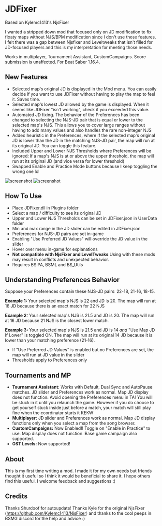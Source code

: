 # JDFixer

Based on Kylemc1413's NjsFixer

I wanted a stripped down mod that focused only on JD modification to fix floaty maps without NJS/BPM modification since I don't use those features. I felt there was a gap between Njsfixer and Leveltweaks that isn't filled for JD-focused players and this is my interpretation for meeting those needs.

Works in multiplayer, Tournament Assistant, CustomCampaigns. Score submission is unaffected. For Beat Saber 1.16.4.

## New Features
- Selected map's original JD is displayed in the Mod menu. You can easily decide if you want to use JDFixer without having to play the map to feel it. Saves time.
- Selected map's lowest JD allowed by the game is displayed. When it seems like JDFixer "isn't working", check if you exceeded this value.
- Automated JD fixing. The behavior of the Preferences has been changed to selecting the NJS-JD pair that is equal or lower to the selected map's NJS. This allows you to cover large ranges without having to add many values and also handles the rare non-integer NJS
- Added heuristic in the Preferences, where if the selected map's original JD is lower than the JD in the matching NJS-JD pair, the map will run at its original JD. You can toggle this feature.
- Included Upper and Lower NJS Thresholds where Preferences will be ignored: If a map's NJS is at or above the upper threshold, the map will run at its original JD (and vice versa for lower threshold)
- Swapped Enable and Practice Mode buttons because I keep toggling the wrong one lol

![screenshot](https://github.com/zeph-yr/JDFixer/blob/master/menu1_small.png)
![screenshot](https://github.com/zeph-yr/JDFixer/blob/master/menu2_small.png)

## How To Use
- Place JDFixer.dll in Plugins folder
- Select a map / difficulty to see its original JD
- Upper and Lower NJS Thresholds can be set in JDFixer.json in UserData folder
- Min and max range in the JD slider can be edited in JDFixer.json
- Preferences for NJS-JD pairs are set in-game
- Enabling "Use Preferred JD Values" will override the JD value in the slider
- Hover over menu in-game for explanations
- **Not compatible with NjsFixer and LevelTweaks** Using with these mods may result in conflicts and unexpected behavior.
- Requires BSIPA, BSML and BS_Utils

## Understanding Preferences Behavior
Suppose your Preferences contain these NJS-JD pairs: 22-18, 21-16, 18-15.

**Example 1:**
Your selected map's NJS is 22 and JD is 20. 
The map will run at 18 JD because there is an exact match for 22 NJS

**Example 2:**
Your selected map's NJS is 21.5 and JD is 20. 
The map will run at 16 JD because 21 NJS is the closest lower match.

**Example 3:**
Your selected map's NJS is 21.5 and JD is 14 *and* "Use Map JD If Lower" is toggled ON.
The map will run at its original 14 JD because it is lower than your matching preference (21-16).
- If "Use Preferred JD Values" is enabled but no Preferences are set, the map will run at JD value in the slider
- Thresholds apply to Preferences only

## Tournaments and MP
- **Tournament Assistant:** Works with Default, Dual Sync and AutoPause matches. JD slider and Preferences work as normal. Map JD display does not function. Avoid opening the Preferences menu in TA! You will be stuck in it until you relaunch the game. However if you do choose to get yourself stuck inside just before a match, your match will still play fine when the coordinator starts it KEKW
- **Multiplayer:** JD slider and Preferences work as normal. Map JD display functions only when you select a map from the song browser.
- **CustomCampaigns:** Now Enabled!! Toggle on "Enable in Practice" to use. Map display does not function. Base game campaign also supported.
- **OST Levels:** Now supported!

## About
This is my first time writing a mod. I made it for my own needs but friends thought it useful so I think it would be beneficial to share it. I hope others find this useful.
I welcome feedback and suggestions :) 

## Credits
Thanks Shurdoof for autoupdate!
Thanks Kyle for the original NjsFixer (https://github.com/Kylemc1413/NjsFixer) and thanks to the cool peeps in BSMG discord for the help and advice :)
